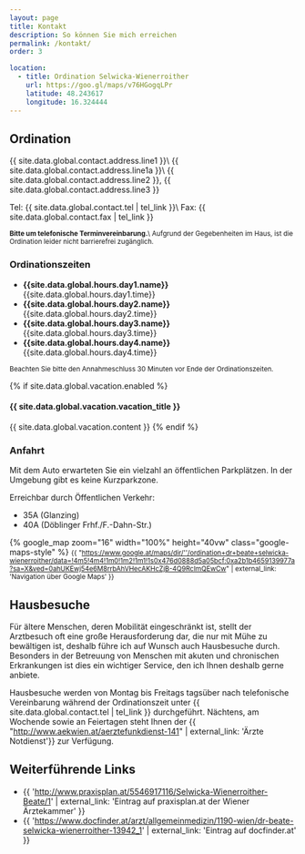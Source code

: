 ```yaml
---
layout: page
title: Kontakt
description: So können Sie mich erreichen
permalink: /kontakt/
order: 3

location:
  - title: Ordination Selwicka-Wienerroither
    url: https://goo.gl/maps/v76HGogqLPr
    latitude: 48.243617
    longitude: 16.324444
---
```


## Ordination

{{ site.data.global.contact.address.line1 }}\\
{{ site.data.global.contact.address.line1a }}\\
{{ site.data.global.contact.address.line2 }}, {{ site.data.global.contact.address.line3 }}

Tel:  {{ site.data.global.contact.tel | tel_link }}\\
Fax:  {{ site.data.global.contact.fax | tel_link }}

<small>**Bitte um telefonische Terminvereinbarung.**\\
Aufgrund der Gegebenheiten im Haus, ist die Ordination leider nicht
barrierefrei zugänglich.</small>

### Ordinationszeiten

* **{{site.data.global.hours.day1.name}}** {{site.data.global.hours.day1.time}}
* **{{site.data.global.hours.day2.name}}** {{site.data.global.hours.day2.time}}
* **{{site.data.global.hours.day3.name}}** {{site.data.global.hours.day3.time}}
* **{{site.data.global.hours.day4.name}}** {{site.data.global.hours.day4.time}}

<small>Beachten Sie bitte den Annahmeschluss 30 Minuten vor Ende der Ordinationszeiten.</small>


{% if site.data.global.vacation.enabled %}
#### {{ site.data.global.vacation.vacation_title }}

{{ site.data.global.vacation.content }}
{% endif %}

### Anfahrt

Mit dem Auto erwarteten Sie ein vielzahl an öffentlichen Parkplätzen. In der
Umgebung gibt es keine Kurzparkzone.

Erreichbar durch Öffentlichen Verkehr:
* 35A (Glanzing)
* 40A (Döblinger Frhf./F.-Dahn-Str.)

{% google_map zoom="16" width="100%" height="40vw" class="google-maps-style" %}
<small>{{ "https://www.google.at/maps/dir/''/ordination+dr+beate+selwicka-wienerroither/data=!4m5!4m4!1m0!1m2!1m1!1s0x476d0888d5a05bcf:0xa2b1b4659139977a?sa=X&ved=0ahUKEwj54e6M8rrbAhVHecAKHcZjB-4Q9RcImQEwCw" | external_link: 'Navigation über Google Maps' }}</small>

## Hausbesuche

Für ältere Menschen, deren Mobilität eingeschränkt ist, stellt der Arztbesuch oft eine große Herausforderung 
dar, die nur mit Mühe zu bewältigen ist, deshalb führe ich auf Wunsch auch Hausbesuche durch. Besonders in der Betreuung von Menschen mit akuten und chronischen Erkrankungen ist dies ein wichtiger
Service, den ich Ihnen deshalb gerne anbiete.

Hausbesuche werden von Montag bis Freitags tagsüber nach telefonische Vereinbarung während der Ordinationszeit unter {{ site.data.global.contact.tel | tel_link }} durchgeführt. Nächtens, am Wochende sowie an
Feiertagen steht Ihnen der {{ "http://www.aekwien.at/aerztefunkdienst-141" | external_link: 'Ärzte Notdienst'}} zur Verfügung.


## Weiterführende Links

* {{ 'http://www.praxisplan.at/5546917116/Selwicka-Wienerroither-Beate/1' | external_link: 'Eintrag auf praxisplan.at der Wiener Ärztekammer' }}
* {{ 'https://www.docfinder.at/arzt/allgemeinmedizin/1190-wien/dr-beate-selwicka-wienerroither-13942_1' | external_link: 'Eintrag auf docfinder.at' }}